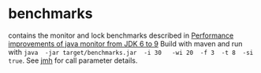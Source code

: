 # benchmarks

contains the monitor and lock benchmarks described in [Performance improvements of java monitor from JDK 6 to 9](http://vmlens.com/articles/performance-improvements-of-java-monitor)
Build with maven and run with `java  -jar target/benchmarks.jar  -i 30   -wi 20  -f 3  -t 8  -si true`. See [jmh](http://openjdk.java.net/projects/code-tools/jmh/) for call parameter details.
